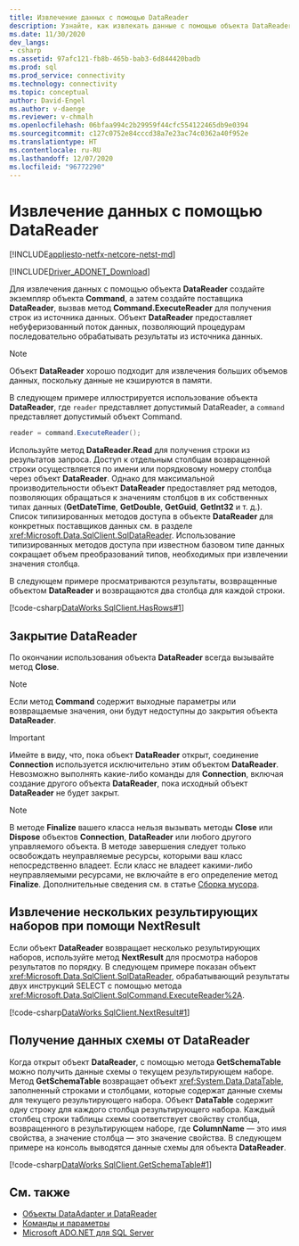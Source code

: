 ```yaml
---
title: Извлечение данных с помощью DataReader
description: Узнайте, как извлекать данные с помощью объекта DataReader в ADO.NET с использованием этого примера кода. DataReader предоставляет небуферизованный поток данных.
ms.date: 11/30/2020
dev_langs:
- csharp
ms.assetid: 97afc121-fb8b-465b-bab3-6d844420badb
ms.prod: sql
ms.prod_service: connectivity
ms.technology: connectivity
ms.topic: conceptual
author: David-Engel
ms.author: v-daenge
ms.reviewer: v-chmalh
ms.openlocfilehash: 06bfaa994c2b29959f44cfc554122465db9e0394
ms.sourcegitcommit: c127c0752e84cccd38a7e23ac74c0362a40f952e
ms.translationtype: HT
ms.contentlocale: ru-RU
ms.lasthandoff: 12/07/2020
ms.locfileid: "96772290"
---
```

# <a name="retrieve-data-by-a-datareader"></a>Извлечение данных с помощью DataReader

[!INCLUDE[appliesto-netfx-netcore-netst-md](../../includes/appliesto-netfx-netcore-netst-md.md)]

[!INCLUDE[Driver_ADONET_Download](../../includes/driver_adonet_download.md)]

Для извлечения данных с помощью объекта **DataReader** создайте экземпляр объекта **Command**, а затем создайте поставщика **DataReader**, вызвав метод **Command.ExecuteReader** для получения строк из источника данных. Объект **DataReader** предоставляет небуферизованный поток данных, позволяющий процедурам последовательно обрабатывать результаты из источника данных.

> [!NOTE]
> Объект **DataReader** хорошо подходит для извлечения больших объемов данных, поскольку данные не кэшируются в памяти.

В следующем примере иллюстрируется использование объекта **DataReader**, где `reader` представляет допустимый DataReader, а `command` представляет допустимый объект Command.  

```csharp
reader = command.ExecuteReader();  
```

Используйте метод **DataReader.Read** для получения строки из результатов запроса. Доступ к отдельным столбцам возвращенной строки осуществляется по имени или порядковому номеру столбца через объект **DataReader**. Однако для максимальной производительности объект **DataReader** предоставляет ряд методов, позволяющих обращаться к значениям столбцов в их собственных типах данных (**GetDateTime**, **GetDouble**, **GetGuid**, **GetInt32** и т. д.). Список типизированных методов доступа в объекте **DataReader** для конкретных поставщиков данных см. в разделе <xref:Microsoft.Data.SqlClient.SqlDataReader>. Использование типизированных методов доступа при известном базовом типе данных сокращает объем преобразований типов, необходимых при извлечении значения столбца.  

В следующем примере просматриваются результаты, возвращенные объектом **DataReader** и возвращаются два столбца для каждой строки.  

[!code-csharp[DataWorks SqlClient.HasRows#1](~/../sqlclient/doc/samples/SqlDataReader_HasRows.cs#1)]

## <a name="closing-the-datareader"></a>Закрытие DataReader  

По окончании использования объекта **DataReader** всегда вызывайте метод **Close**.

> [!NOTE]
> Если метод **Command** содержит выходные параметры или возвращаемые значения, они будут недоступны до закрытия объекта **DataReader**.  

> [!IMPORTANT]
> Имейте в виду, что, пока объект **DataReader** открыт, соединение **Connection** используется исключительно этим объектом **DataReader**. Невозможно выполнять какие-либо команды для **Connection**, включая создание другого объекта **DataReader**, пока исходный объект **DataReader** не будет закрыт.  

> [!NOTE]
> В методе **Finalize** вашего класса нельзя вызывать методы **Close** или **Dispose** объектов **Connection**, **DataReader** или любого другого управляемого объекта. В методе завершения следует только освобождать неуправляемые ресурсы, которыми ваш класс непосредственно владеет. Если класс не владеет какими-либо неуправляемыми ресурсами, не включайте в его определение метод **Finalize**. Дополнительные сведения см. в статье [Сборка мусора](/dotnet/standard/garbage-collection/index.md).
 
## <a name="retrieve-multiple-result-sets-using-nextresult"></a>Извлечение нескольких результирующих наборов при помощи NextResult

Если объект **DataReader** возвращает несколько результирующих наборов, используйте метод **NextResult** для просмотра наборов результатов по порядку. В следующем примере показан объект <xref:Microsoft.Data.SqlClient.SqlDataReader>, обрабатывающий результаты двух инструкций SELECT с помощью метода <xref:Microsoft.Data.SqlClient.SqlCommand.ExecuteReader%2A>.  

[!code-csharp[DataWorks SqlClient.NextResult#1](~/../sqlclient/doc/samples/SqlDataReader_NextResult.cs#1)]

## <a name="get-schema-information-from-the-datareader"></a>Получение данных схемы от DataReader  

Когда открыт объект **DataReader**, с помощью метода **GetSchemaTable** можно получить данные схемы о текущем результирующем наборе. Метод **GetSchemaTable** возвращает объект <xref:System.Data.DataTable>, заполненный строками и столбцами, которые содержат данные схемы для текущего результирующего набора. Объект **DataTable** содержит одну строку для каждого столбца результирующего набора. Каждый столбец строки таблицы схемы соответствует свойству столбца, возвращенного в результирующем наборе, где **ColumnName** — это имя свойства, а значение столбца — это значение свойства. В следующем примере на консоль выводятся данные схемы для объекта **DataReader**.  

[!code-csharp[DataWorks SqlClient.GetSchemaTable#1](~/../sqlclient/doc/samples/SqlDataReader_GetSchemaTable.cs#1)]

## <a name="see-also"></a>См. также

- [Объекты DataAdapter и DataReader](dataadapters-datareaders.md)
- [Команды и параметры](commands-parameters.md)
- [Microsoft ADO.NET для SQL Server](microsoft-ado-net-sql-server.md)
